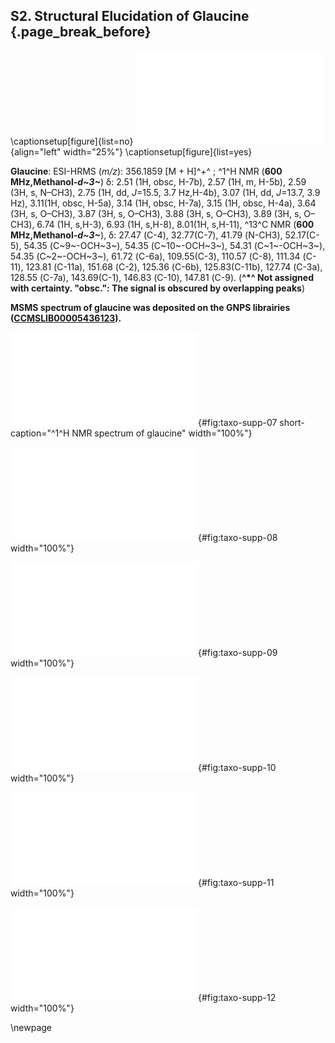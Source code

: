 ## S2. Structural Elucidation of Glaucine {.page_break_before}

\captionsetup[figure]{list=no}
![](images/RUZIUYOSRDWYQF.pdf "RUZIUYOSRDWYQF"){align="left" width="25%"}
\captionsetup[figure]{list=yes}

**Glaucine**: ESI-HRMS (*m/z*): 356.1859 [M + H]^+^ ; ^1^H NMR (**600 MHz,Methanol-*d~3~***) δ: 2.51 (1H, obsc, H-7b), 2.57 (1H, m, H-5b), 2.59 (3H, s, N–CH3), 2.75 (1H, dd, *J*=15.5, 3.7 Hz,H-4b), 3.07 (1H, dd, *J*=13.7, 3.9 Hz), 3.11(1H, obsc, H-5a), 3.14 (1H, obsc, H-7a), 3.15 (1H, obsc, H-4a), 3.64 (3H, s, O–CH3), 3.87 (3H, s, O–CH3), 3.88 (3H, s, O–CH3), 3.89 (3H, s, O–CH3), 6.74 (1H, s,H-3), 6.93 (1H, s,H-8), 8.01(1H, s,H-11), ^13^C NMR (**600 MHz,Methanol-*d~3~***), δ: 27.47 (C-4), 32.77(C-7), 41.79 (N-CH3), 52.17(C-5), 54.35 (C~9~-OCH~3~), 54.35 (C~10~-OCH~3~), 54.31 (C~1~-OCH~3~), 54.35 (C~2~-OCH~3~), 61.72 (C-6a), 109.55(C-3), 110.57 (C-8), 111.34 (C-11), 123.81 (C-11a), 151.68 (C-2), 125.36 (C-6b), 125.83(C-11b), 127.74 (C-3a), 128.55 (C-7a), 143.69(C-1), 146.83 (C-10), 147.81 (C-9). (**^\*^ Not assigned with certainty. "obsc.": The signal is obscured by overlapping peaks**)

**MSMS spectrum of glaucine was deposited on the GNPS librairies ([CCMSLIB00005436123](https://gnps.ucsd.edu/ProteoSAFe/gnpslibraryspectrum.jsp?SpectrumID=CCMSLIB00005436123)).**

![<sup>1</sup>H NMR spectrum of glaucine](images/taxo-supp-07.pdf "taxo-supp-07"){#fig:taxo-supp-07 short-caption="^1^H NMR spectrum of glaucine" width="100%"}

![COSY spectrum of glaucine](images/taxo-supp-08.pdf "taxo-supp-08"){#fig:taxo-supp-08 width="100%"}

![DEPT spectrum of glaucine](images/taxo-supp-09.pdf "taxo-supp-09"){#fig:taxo-supp-09 width="100%"}

![DEPT-HSQC spectrum of glaucine](images/taxo-supp-10.pdf "taxo-supp-10"){#fig:taxo-supp-10 width="100%"}

![HMBC spectrum of glaucine](images/taxo-supp-11.pdf "taxo-supp-11"){#fig:taxo-supp-11 width="100%"}

![HRMS spectrum of glaucine](images/taxo-supp-12.pdf "taxo-supp-12"){#fig:taxo-supp-12 width="100%"}

\newpage